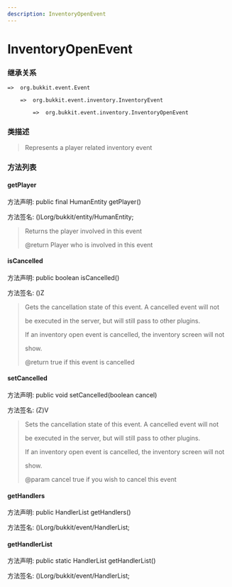 ```yaml
---
description: InventoryOpenEvent
---
```


# InventoryOpenEvent

### 继承关系

    =>  org.bukkit.event.Event

        =>  org.bukkit.event.inventory.InventoryEvent

            =>  org.bukkit.event.inventory.InventoryOpenEvent

### 类描述

> Represents a player related inventory event

### 方法列表

#### getPlayer

方法声明: public final HumanEntity getPlayer()

方法签名: ()Lorg/bukkit/entity/HumanEntity;

> Returns the player involved in this event
>
> @return Player who is involved in this event

#### isCancelled

方法声明: public boolean isCancelled()

方法签名: ()Z

> Gets the cancellation state of this event. A cancelled event will not
>
> be executed in the server, but will still pass to other plugins.
>
> <p>
>
> If an inventory open event is cancelled, the inventory screen will not
>
> show.
>
> @return true if this event is cancelled

#### setCancelled

方法声明: public void setCancelled(boolean cancel)

方法签名: (Z)V

> Sets the cancellation state of this event. A cancelled event will not
>
> be executed in the server, but will still pass to other plugins.
>
> <p>
>
> If an inventory open event is cancelled, the inventory screen will not
>
> show.
>
> @param cancel true if you wish to cancel this event

#### getHandlers

方法声明: public HandlerList getHandlers()

方法签名: ()Lorg/bukkit/event/HandlerList;

#### getHandlerList

方法声明: public static HandlerList getHandlerList()

方法签名: ()Lorg/bukkit/event/HandlerList;